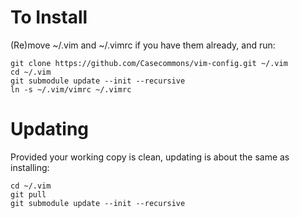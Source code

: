 # To Install

(Re)move ~/.vim and ~/.vimrc if you have them already, and run:

    git clone https://github.com/Casecommons/vim-config.git ~/.vim
    cd ~/.vim
    git submodule update --init --recursive
    ln -s ~/.vim/vimrc ~/.vimrc

# Updating

Provided your working copy is clean, updating is about the same as installing:

    cd ~/.vim
    git pull
    git submodule update --init --recursive
